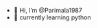 - 👋 Hi, I’m @Parimala1987
- 👀 currently learning python


<!---
Parimala1987/Parimala1987 is a ✨ special ✨ repository because its `README.md` (this file) appears on your GitHub profile.
You can click the Preview link to take a look at your changes.
--->
